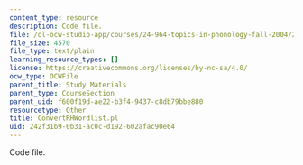 ```yaml
---
content_type: resource
description: Code file.
file: /ol-ocw-studio-app/courses/24-964-topics-in-phonology-fall-2004/242f31b90b31ac0cd192602afac90e64_ConvertRHWordlist.pl
file_size: 4570
file_type: text/plain
learning_resource_types: []
license: https://creativecommons.org/licenses/by-nc-sa/4.0/
ocw_type: OCWFile
parent_title: Study Materials
parent_type: CourseSection
parent_uid: f600f19d-ae22-b3f4-9437-c8db79bbe880
resourcetype: Other
title: ConvertRHWordlist.pl
uid: 242f31b9-0b31-ac0c-d192-602afac90e64
---
```

Code file.